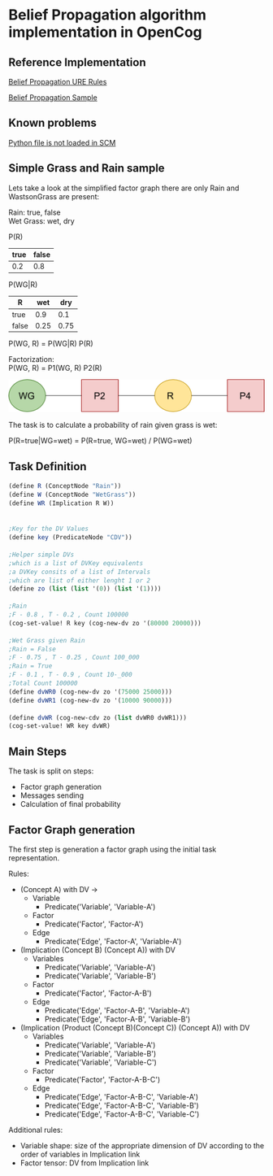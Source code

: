 # Belief Propagation algorithm implementation in OpenCog

## Reference Implementation

[Belief Propagation URE Rules](../opencog/samples/belief-propagation/belief-propagation-ure-rules.scm)

[Belief Propagation Sample](../opencog/samples/belief-propagation/sample-rain-wet-grass.scm)

## Known problems

[Python file is not loaded in SCM](https://github.com/opencog/atomspace/issues/1888)

## Simple Grass and Rain sample

Lets take a look at the simplified factor graph there are only Rain and WastsonGrass are present:

Rain: true, false  
Wet Grass: wet, dry

P(R)

|true |false |
|-----|------|
|  0.2|   0.8|

P(WG|R)

|    R|   wet|       dry|
|-----|------|----------|
|true |0.9   |      0.1 |
|false|0.25  |      0.75|


P(WG, R) = P(WG|R) P(R)

Factorization:  
P(WG, R) = P1(WG, R) P2(R)

![Watson Grass and Rain](images/belief_propagation/watson_grass_and_rain_factor_tree.png)

The task is to calculate a probability of rain given grass is wet:

P(R=true|WG=wet) = P(R=true, WG=wet) / P(WG=wet)


## Task Definition

```scheme
(define R (ConceptNode "Rain"))
(define W (ConceptNode "WetGrass"))
(define WR (Implication R W))


;Key for the DV Values
(define key (PredicateNode "CDV"))

;Helper simple DVs
;which is a list of DVKey equivalents
;a DVKey consits of a list of Intervals
;which are list of either lenght 1 or 2
(define zo (list (list '(0)) (list '(1))))

;Rain
;F - 0.8 , T - 0.2 , Count 100000
(cog-set-value! R key (cog-new-dv zo '(80000 20000)))

;Wet Grass given Rain
;Rain = False
;F - 0.75 , T - 0.25 , Count 100_000
;Rain = True
;F - 0.1 , T - 0.9 , Count 10-_000
;Total Count 100000
(define dvWR0 (cog-new-dv zo '(75000 25000)))
(define dvWR1 (cog-new-dv zo '(10000 90000)))

(define dvWR (cog-new-cdv zo (list dvWR0 dvWR1)))
(cog-set-value! WR key dvWR)
```

## Main Steps

The task is split on steps:
* Factor graph generation
* Messages sending
* Calculation of final probability


## Factor Graph generation

The first step is generation a factor graph using the initial task representation.

Rules:
* (Concept A) with DV ->
  * Variable
    * Predicate('Variable', 'Variable-A')
  * Factor
    * Predicate('Factor', 'Factor-A')
  * Edge
    * Predicate('Edge', 'Factor-A', 'Variable-A')
* (Implication (Concept B) (Concept A)) with DV
  * Variables
    * Predicate('Variable', 'Variable-A')
    * Predicate('Variable', 'Variable-B')
  * Factor
    * Predicate('Factor', 'Factor-A-B')
  * Edge
    * Predicate('Edge', 'Factor-A-B', 'Variable-A')
    * Predicate('Edge', 'Factor-A-B', 'Variable-B')
* (Implication (Product (Concept B)(Concept C)) (Concept A)) with DV
  * Variables
    * Predicate('Variable', 'Variable-A')
    * Predicate('Variable', 'Variable-B')
    * Predicate('Variable', 'Variable-C')
  * Factor
    * Predicate('Factor', 'Factor-A-B-C')
  * Edge
    * Predicate('Edge', 'Factor-A-B-C', 'Variable-A')
    * Predicate('Edge', 'Factor-A-B-C', 'Variable-B')
    * Predicate('Edge', 'Factor-A-B-C', 'Variable-C')

Additional rules:
  * Variable  shape: size of the appropriate dimension of DV according to the order of variables in Implication link
  * Factor tensor: DV from Implication link
